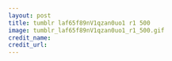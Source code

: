 ```yaml
---
layout: post
title: tumblr laf65f89nV1qzan0uo1 r1 500
image: tumblr_laf65f89nV1qzan0uo1_r1_500.gif
credit_name: 
credit_url:
---
```


